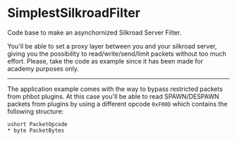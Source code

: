 # SimplestSilkroadFilter

Code base to make an asynchornized Silkroad Server Filter.

You'll be able to set a proxy layer between you and your silkroad server, giving you the possibility to read/write/send/limit packets without too much effort.
Please, take the code as example since it has been made for academy purposes only.

---

The application example comes with the way to bypass restricted packets from phbot plugins.
At this case you'll be able to read SPAWN/DESPAWN packets from plugins by using a different opcode `0xF00D` which contains the following structure:

```
ushort PacketOpcode
* byte PacketBytes
```